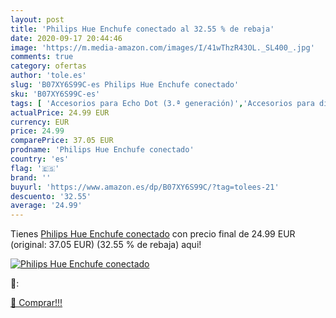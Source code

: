 ```yaml
---
layout: post
title: 'Philips Hue Enchufe conectado al 32.55 % de rebaja'
date: 2020-09-17 20:44:46
image: 'https://m.media-amazon.com/images/I/41wThzR43OL._SL400_.jpg'
comments: true
category: ofertas
author: 'tole.es'
slug: 'B07XY6S99C-es Philips Hue Enchufe conectado'
sku: 'B07XY6S99C-es'
tags: [ 'Accesorios para Echo Dot (3.ª generación)','Accesorios para dispositivos Amazon','Altavoces','Altavoces inteligentes','Altavoces y pantallas inteligentes Echo','Bombillas','Bombillas LED','Custom Stores','Dispositivos Amazon','Dispositivos Amazon y Accesorios','Electrónica','Equipos de audio y Hi-Fi','Iluminación','Pantallas inteligentes','Paquetes de dispositivos','Specialty Stores','TV, vídeo y home cinema','Televisores','hue','philips', ]
actualPrice: 24.99 EUR
currency: EUR
price: 24.99
comparePrice: 37.05 EUR
prodname: 'Philips Hue Enchufe conectado'
country: 'es'
flag: '🇪🇸'
brand: ''
buyurl: 'https://www.amazon.es/dp/B07XY6S99C/?tag=tolees-21'
descuento: '32.55'
average: '24.99'
---
```


Tienes [Philips Hue Enchufe conectado](https://www.amazon.es/dp/B07XY6S99C/?tag=tolees-21) con precio final de  24.99 EUR (original: 37.05 EUR) (32.55 %  de rebaja) aqui!

[![Philips Hue Enchufe conectado](https://m.media-amazon.com/images/I/41wThzR43OL._SL400_.jpg)](https://www.amazon.es/dp/B07XY6S99C/?tag=tolees-21)

🔎:


[🛒 Comprar!!!](https://www.amazon.es/dp/B07XY6S99C/?tag=tolees-21)
